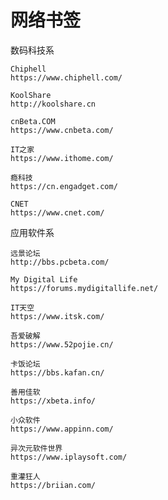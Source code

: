 # 网络书签

数码科技系

    Chiphell
    https://www.chiphell.com/
    
    KoolShare
    http://koolshare.cn
    
    cnBeta.COM
    https://www.cnbeta.com/
    
    IT之家
    https://www.ithome.com/
    
    瘾科技
    https://cn.engadget.com/
    
    CNET
    https://www.cnet.com/

应用软件系

    远景论坛
    http://bbs.pcbeta.com/
    
    My Digital Life
    https://forums.mydigitallife.net/
    
    IT天空
    https://www.itsk.com/
    
    吾爱破解
    https://www.52pojie.cn/
    
    卡饭论坛
    https://bbs.kafan.cn/
    
    善用佳软
    https://xbeta.info/
    
    小众软件
    https://www.appinn.com/
    
    异次元软件世界
    https://www.iplaysoft.com/
    
    重灌狂人
    https://briian.com/
    
